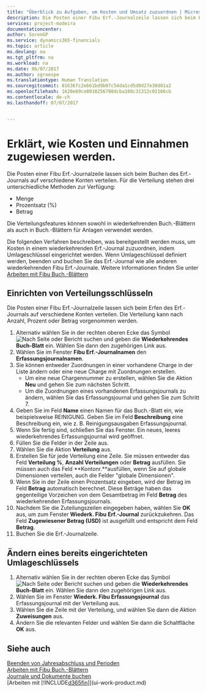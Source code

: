 ```yaml
---
title: "Überblick zu Aufgaben, um Kosten und Umsatz zuzuordnen | Microsoft Docs"
description: Die Posten einer Fibu Erf.-Journalzeile lassen sich beim Erfen des Erf.-Journals auf verschiedene Konten verteilen.
services: project-madeira
documentationcenter: 
author: SorenGP
ms.service: dynamics365-financials
ms.topic: article
ms.devlang: na
ms.tgt_pltfrm: na
ms.workload: na
ms.date: 06/07/2017
ms.author: sgroespe
ms.translationtype: Human Translation
ms.sourcegitcommit: 81636fc2e661bd9b07c54da1cd5d0d27e30d01a2
ms.openlocfilehash: 1620e69ce8018256780dcba108c31312c02166cb
ms.contentlocale: de-ch
ms.lasthandoff: 07/07/2017


---
```

# <a name="how-to-allocate-costs-and-income"></a>Erklärt, wie Kosten und Einnahmen zugewiesen werden.
Die Posten einer Fibu Erf.-Journalzeile lassen sich beim Buchen des Erf.-Journals auf verschiedene Konten verteilen. Für die Verteilung stehen drei unterschiedliche Methoden zur Verfügung:

* Menge
* Prozentsatz (%)
* Betrag

Die Verteilungsfeatures können sowohl in wiederkehrenden Buch.-Blättern als auch in Buch.-Blättern für Anlagen verwendet werden.
<!--You can also distribute the cost or revenue of a line to an intercompany partner when you post a sales or purchase document. When you post the document, a line will be posted in your general journal, and a corresponding line will be created in the intercompany outbox.-->

Die folgenden Verfahren beschreiben, was bereitgestellt werden muss, um Kosten in einem wiederkehrenden Erf.-Journal zuzuordnen, indem Umlageschlüssel eingerichtet werden. Wenn Umlageschlüssel definiert werden, beenden und buchen Sie das Erf.-Journal wie alle anderen wiederkehrenden Fibu Erf.-Journale. Weitere Informationen finden Sie unter [Arbeiten mit Fibu Buch.-Blättern](ui-work-general-journals.md)

## <a name="to-set-up-allocation-keys"></a>Einrichten von Verteilungsschlüsseln
Die Posten einer Fibu Erf.-Journalzeile lassen sich beim Erfen des Erf.-Journals auf verschiedene Konten verteilen. Die Verteilung kann nach Anzahl, Prozent oder Betrag vorgenommen werden.
1. Alternativ wählen Sie in der rechten oberen Ecke das Symbol ![Nach Seite oder Bericht suchen](media/ui-search/search_small.png "Nach Seite oder Bericht suchen") und geben die **Wiederkehrendes Buch-Blatt** ein. Wählen Sie dann den zugehörigen Link aus.
2. Wählen Sie im Fenster **Fibu Erf.-Journalnamen** den **Erfassungsjournalnamen**.
3. Sie können entweder Zuordnungen in einer vorhandene Charge in der Liste ändern oder eine neue Charge mit Zuordnungen erstellen.
   * Um eine neue Chargennummer zu erstellen, wählen Sie die Aktion **Neu** und gehen Sie zum nächsten Schritt.
   * Um die Zuordnungen eines vorhandenen Erfassungsjournals zu ändern, wählen Sie das Erfassungsjournal und gehen Sie zum Schritt 7.    
4. Geben Sie im Feld **Name** einen Namen für das Buch.-Blatt ein, wie beispielsweise REINIGUNG. Geben Sie im Feld **Beschreibung** eine Beschreibung ein, wie z. B. Reinigungsausgaben Erfassungsjournal.
5. Wenn Sie fertig sind, schließen Sie das Fenster. Ein neues, leeres wiederkehrendes Erfassungsjournal wird geöffnet.
6. Füllen Sie die Felder in der Zeile aus.
7. Wählen Sie die Aktion **Verteilung** aus.
8. Erstellen Sie für jede Verteilung eine Zeile. Sie müssen entweder das Feld **Verteilung %**, **Anzahl Verteilungen** oder **Betrag** ausfüllen. Sie müssen auch das Feld **Kontonr.**ausfüllen, wenn Sie auf globale Dimensionen verteilen, auch die Felder "globale Dimensionen".
9. Wenn Sie in der Zeile einen Prozentsatz eingeben, wird der Betrag im Feld **Betrag** automatisch berechnet. Diese Beträge haben das gegenteilige Vorzeichen von dem Gesamtbetrag im Feld **Betrag** des wiederkehrenden Erfassungsjournals.
10. Nachdem Sie die Zuteilungszeilen eingegeben haben, wählen Sie **OK** aus, um zum Fenster **Wiederk. Fibu Erf.-Journal** zurückzukehren. Das Feld **Zugewiesener Betrag (USD)** ist ausgefüllt und entspricht dem Feld **Betrag**.
11. Buchen Sie die Erf.-Journalzeile.

## <a name="to-change-an-allocation-key-that-has-already-been-set-up"></a>Ändern eines bereits eingerichteten Umlageschlüssels
1. Alternativ wählen Sie in der rechten oberen Ecke das Symbol ![Nach Seite oder Bericht suchen](media/ui-search/search_small.png "Nach Seite oder Bericht suchen") und geben die **Wiederkehrendes Buch-Blatt** ein. Wählen Sie dann den zugehörigen Link aus.
2. Wählen Sie im Fenster **Wiederk. Fibu Erfassungsjournal** das Erfassungsjournal mit der Verteilung aus.
3. Wählen Sie die Zeile mit der Verteilung, und wählen Sie dann die Aktion **Zuweisungen** aus.
4. Ändern Sie die relevanten Felder und wählen Sie dann die Schaltfläche **OK** aus.

## <a name="see-also"></a>Siehe auch
[Beenden von Jahresabschluss und Perioden](year-close-years-periods.md)  
[Arbeiten mit Fibu Buch.-Blättern](ui-work-general-journals.md)    
[Journale und Dokumente buchen](ui-post-documents-journals.md)    
[Arbeiten mit [!INCLUDE[d365fin](includes/d365fin_md.md)]](ui-work-product.md)

